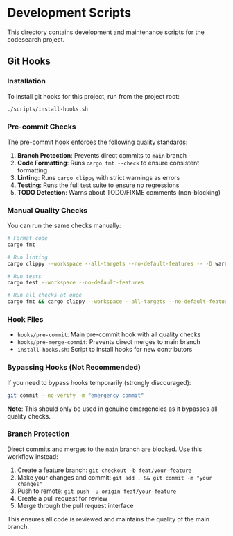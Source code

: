 # Development Scripts

This directory contains development and maintenance scripts for the codesearch project.

## Git Hooks

### Installation

To install git hooks for this project, run from the project root:

```bash
./scripts/install-hooks.sh
```

### Pre-commit Checks

The pre-commit hook enforces the following quality standards:

1. **Branch Protection**: Prevents direct commits to `main` branch
2. **Code Formatting**: Runs `cargo fmt --check` to ensure consistent formatting
3. **Linting**: Runs `cargo clippy` with strict warnings as errors
4. **Testing**: Runs the full test suite to ensure no regressions
5. **TODO Detection**: Warns about TODO/FIXME comments (non-blocking)

### Manual Quality Checks

You can run the same checks manually:

```bash
# Format code
cargo fmt

# Run linting
cargo clippy --workspace --all-targets --no-default-features -- -D warnings

# Run tests
cargo test --workspace --no-default-features

# Run all checks at once
cargo fmt && cargo clippy --workspace --all-targets --no-default-features -- -D warnings && cargo test --workspace --no-default-features
```

### Hook Files

- `hooks/pre-commit`: Main pre-commit hook with all quality checks
- `hooks/pre-merge-commit`: Prevents direct merges to main branch
- `install-hooks.sh`: Script to install hooks for new contributors

### Bypassing Hooks (Not Recommended)

If you need to bypass hooks temporarily (strongly discouraged):

```bash
git commit --no-verify -m "emergency commit"
```

**Note**: This should only be used in genuine emergencies as it bypasses all quality checks.

### Branch Protection

Direct commits and merges to the `main` branch are blocked. Use this workflow instead:

1. Create a feature branch: `git checkout -b feat/your-feature`
2. Make your changes and commit: `git add . && git commit -m "your changes"`
3. Push to remote: `git push -u origin feat/your-feature`
4. Create a pull request for review
5. Merge through the pull request interface

This ensures all code is reviewed and maintains the quality of the main branch.
